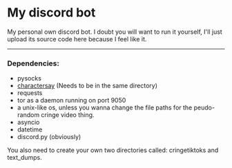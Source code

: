 # My discord bot

My personal own discord bot. I doubt you will want to run it yourself, I'll just upload its source code here because I feel like it.

---

### Dependencies:
* pysocks
* [charactersay](https://github.com/crawltime/charactersay) (Needs to be in the same directory)
* requests
* tor as a daemon running on port 9050
* a unix-like os, unless you wanna change the file paths for the peudo-random cringe video thing.
* asyncio
* datetime
* discord.py (obviously)

You also need to create your own two directories called: cringetiktoks and text_dumps.

